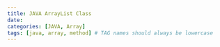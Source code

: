 ```yaml
---
title: JAVA ArrayList Class
date:
categories: [JAVA, Array]
tags: [java, array, method] # TAG names should always be lowercase
---
```

